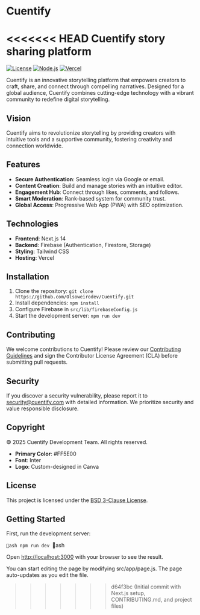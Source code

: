 # Cuentify
<<<<<<< HEAD
Cuentify story sharing platform
=======

[![License](https://img.shields.io/badge/License-BSD%203--Clause-blue.svg)](LICENSE)
[![Node.js](https://img.shields.io/badge/Node.js-%3E%3D18-green.svg)](https://nodejs.org/)
[![Vercel](https://img.shields.io/badge/Hosted%20on-Vercel-black.svg)](https://vercel.com/)

Cuentify is an innovative storytelling platform that empowers creators to craft, share, and connect through compelling narratives. Designed for a global audience, Cuentify combines cutting-edge technology with a vibrant community to redefine digital storytelling.

## Vision
Cuentify aims to revolutionize storytelling by providing creators with intuitive tools and a supportive community, fostering creativity and connection worldwide.

## Features
- **Secure Authentication**: Seamless login via Google or email.
- **Content Creation**: Build and manage stories with an intuitive editor.
- **Engagement Hub**: Connect through likes, comments, and follows.
- **Smart Moderation**: Rank-based system for community trust.
- **Global Access**: Progressive Web App (PWA) with SEO optimization.

## Technologies
- **Frontend**: Next.js 14
- **Backend**: Firebase (Authentication, Firestore, Storage)
- **Styling**: Tailwind CSS
- **Hosting**: Vercel

## Installation
1. Clone the repository: `git clone https://github.com/Olsoweirodev/Cuentify.git`
2. Install dependencies: `npm install`
3. Configure Firebase in `src/lib/firebaseConfig.js`
4. Start the development server: `npm run dev`

## Contributing
We welcome contributions to Cuentify! Please review our [Contributing Guidelines](CONTRIBUTING.md) and sign the Contributor License Agreement (CLA) before submitting pull requests.

## Security
If you discover a security vulnerability, please report it to [security@cuentify.com](mailto:security@cuentify.com) with detailed information. We prioritize security and value responsible disclosure.

## Copyright
© 2025 Cuentify Development Team. All rights reserved.
- **Primary Color**: #FF5E00
- **Font**: Inter
- **Logo**: Custom-designed in Canva

## License
This project is licensed under the [BSD 3-Clause License](LICENSE).
## Getting Started

First, run the development server:

`ash
npm run dev
`ash

Open [http://localhost:3000](http://localhost:3000) with your browser to see the result.

You can start editing the page by modifying src/app/page.js. The page auto-updates as you edit the file.

>>>>>>> d64f3bc (Initial commit with Next.js setup, CONTRIBUTING.md, and project files)
